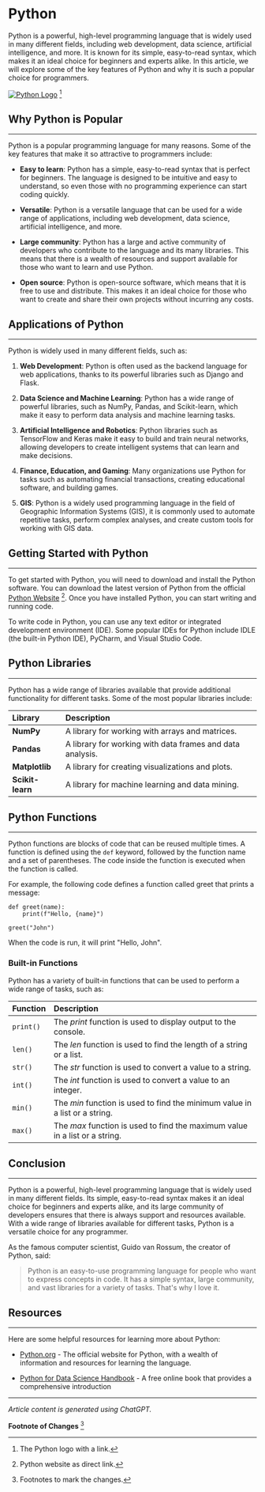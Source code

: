 [comment]: <> (article created)
# **Python**

Python is a powerful, high-level programming language that is widely used in many different fields,
including web development, data science, artificial intelligence, and more. It is known for its simple,
easy-to-read syntax, which makes it an ideal choice for beginners and experts alike. In this article,
we will explore some of the key features of Python and why it is such a popular choice for
programmers.

[![Python Logo](https://www.python.org/static/img/psf-logo.png "The Python Logo")](https://www.python.org/community/logos/) [^1]

## **Why Python is Popular**

___________________________________________________________________

Python is a popular programming language for many reasons. Some of the key features that make
it so attractive to programmers include:
+ **Easy to learn**: Python has a simple, easy-to-read syntax that is perfect for beginners. The
language is designed to be intuitive and easy to understand, so even those with no
programming experience can start coding quickly.

+ **Versatile**: Python is a versatile language that can be used for a wide range of applications,
including web development, data science, artificial intelligence, and more.

+ **Large community**: Python has a large and active community of developers who contribute to
the language and its many libraries. This means that there is a wealth of resources and support
available for those who want to learn and use Python.

+ **Open source**: Python is open-source software, which means that it is free to use and
distribute. This makes it an ideal choice for those who want to create and share their own
projects without incurring any costs.

## **Applications of Python**

___________________________________________________________________

Python is widely used in many different fields, such as:

1. **Web Development**: Python is often used as the backend language for web applications,
thanks to its powerful libraries such as Django and Flask.

2. **Data Science and Machine Learning**: Python has a wide range of powerful libraries, such as
NumPy, Pandas, and Scikit-learn, which make it easy to perform data analysis and machine
learning tasks.

3. **Artificial Intelligence and Robotics**: Python libraries such as TensorFlow and Keras make it
easy to build and train neural networks, allowing developers to create intelligent systems that
can learn and make decisions.

4. **Finance, Education, and Gaming**: Many organizations use Python for tasks such as
automating financial transactions, creating educational software, and building games.

5. **GIS**: Python is a widely used programming language in the field of Geographic Information
Systems (GIS), it is commonly used to automate repetitive tasks, perform complex analyses,
and create custom tools for working with GIS data.

## **Getting Started with Python**

___________________________________________________________________

To get started with Python, you will need to download and install the Python software. You can
download the latest version of Python from the official [Python Website](https://www.python.org/downloads) [^2]. Once you have installed Python, you can start writing and running code.

To write code in Python, you can use any text editor or integrated development environment (IDE).
Some popular IDEs for Python include IDLE (the built-in Python IDE), PyCharm, and Visual Studio
Code.

## **Python Libraries**
___________________________________________________________________

Python has a wide range of libraries available that provide additional functionality for different
tasks. Some of the most popular libraries include:

| **Library**       | **Description** |
| :-----------  | :----------- |
| **NumPy**         | A library for working with arrays and matrices.               |
| **Pandas**        | A library for working with data frames and data analysis.     |
| **Matplotlib**    | A library for creating visualizations and plots.              |
| **Scikit-learn**  | A library for machine learning and data mining.               |
 

## **Python Functions**

___________________________________________________________________

Python functions are blocks of code that can be reused multiple times. A function is defined using
the `def` keyword, followed by the function name and a set of parentheses. The code inside the function is executed when the function is called.

For example, the following code defines a function called greet that prints a message:

```python:
def greet(name):
    print(f"Hello, {name}") 

greet("John")  
```

When the code is run, it will print "Hello, John".

### **Built-in Functions**

Python has a variety of built-in functions that can be used to perform a wide range of tasks, such
as:

| **Function**      | **Description** |
| :---------------  | :-------------- |
| `print()`   | The *print* function is used to display output to the console.              |
| `len()`     | The *len* function is used to find the length of a string or a list.        |
| `str()`     | The *str* function is used to convert a value to a string.                  |
| `int()`     | The *int* function is used to convert a value to an integer.                |
| `min()`     | The *min* function is used to find the minimum value in a list or a string. |
| `max()`     |  The *max* function is used to find the maximum value in a list or a string.|

## **Conclusion**

___________________________________________________________________

Python is a powerful, high-level programming language that is widely used in many different fields.
Its simple, easy-to-read syntax makes it an ideal choice for beginners and experts alike, and its
large community of developers ensures that there is always support and resources available. With
a wide range of libraries available for different tasks, Python is a versatile choice for any
programmer.

As the famous computer scientist, Guido van Rossum, the creator of Python, said:

>Python is an easy-to-use programming language for people who want to express concepts in
>code. It has a simple syntax, large community, and vast libraries for a variety of tasks. That's
>why I love it.

## **Resources**

___________________________________________________________________

Here are some helpful resources for learning more about Python:
+ [Python.org](https://www.python.org/) - The official website for Python, with a wealth of information and resources for
learning the language.

+ [Python for Data Science Handbook](https://jakevdp.github.io/PythonDataScienceHandbook/) - A free online book that provides a comprehensive
introduction

___________________________________________________________________

*Article content is generated using ChatGPT.*

**Footnote of Changes** [^3]

[^1]: The Python logo with a link.

[^2]: Python website as direct link.

[^3]: Footnotes to mark the changes. 